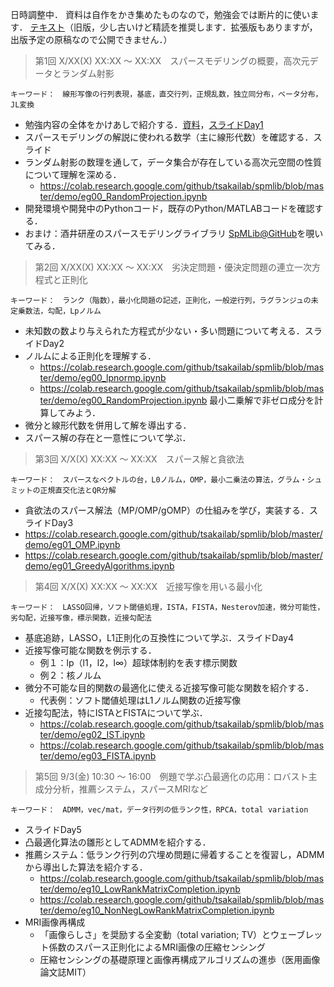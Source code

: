 <!-- 下記の開始時刻から始めますが，終了時間は目安です．休憩や自習時間を含みます．-->
日時調整中．
資料は自作をかき集めたものなので，勉強会では断片的に使います．
[テキスト](https://drive.google.com/file/d/0Bx4bEpaTSFcgWkRJWnl2WVNheVU)（旧版，少し古いけど精読を推奨します．拡張版もありますが，出版予定の原稿なので公開できません．）

> 第1回 X/XX(X) XX:XX 〜 XX:XX　スパースモデリングの概要，高次元データとランダム射影

    キーワード：　線形写像の行列表現，基底，直交行列，正規乱数，独立同分布，ベータ分布，JL変換
- 勉強内容の全体をかけあしで紹介する．[資料](https://drive.google.com/file/d/0Bx4bEpaTSFcgeU5LNW1rMUZMMDA)，[スライドDay1](Day01.pdf)
- スパースモデリングの解説に使われる数学（主に線形代数）を確認する．スライド
- ランダム射影の数理を通して，データ集合が存在している高次元空間の性質について理解を深める．
  - https://colab.research.google.com/github/tsakailab/spmlib/blob/master/demo/eg00_RandomProjection.ipynb
- 開発環境や開発中のPythonコード，既存のPython/MATLABコードを確認する．
- おまけ：酒井研産のスパースモデリングライブラリ [SpMLib@GitHub](https://github.com/tsakailab/spmlib)を覗いてみる．

> 第2回 X/XX(X) XX:XX 〜 XX:XX　劣決定問題・優決定問題の連立一次方程式と正則化

    キーワード：　ランク（階数），最小化問題の記述，正則化，一般逆行列，ラグランジュの未定乗数法，勾配，Lpノルム
- 未知数の数より与えられた方程式が少ない・多い問題について考える．スライドDay2
- ノルムによる正則化を理解する．
  - https://colab.research.google.com/github/tsakailab/spmlib/blob/master/demo/eg00_lpnormp.ipynb
  - https://colab.research.google.com/github/tsakailab/spmlib/blob/master/demo/eg00_RandomProjection.ipynb 最小二乗解で非ゼロ成分を計算してみよう．
- 微分と線形代数を併用して解を導出する．
- スパース解の存在と一意性について学ぶ．

> 第3回 X/X(X) XX:XX 〜 XX:XX　スパース解と貪欲法

    キーワード：　スパースなベクトルの台，L0ノルム，OMP，最小二乗法の算法，グラム・シュミットの正規直交化法とQR分解
- 貪欲法のスパース解法（MP/OMP/gOMP）の仕組みを学び，実装する．スライドDay3
- https://colab.research.google.com/github/tsakailab/spmlib/blob/master/demo/eg01_OMP.ipynb
- https://colab.research.google.com/github/tsakailab/spmlib/blob/master/demo/eg01_GreedyAlgorithms.ipynb


> 第4回 X/X(X) XX:XX 〜 XX:XX　近接写像を用いる最小化

    キーワード：　LASSO回帰，ソフト閾値処理，ISTA，FISTA，Nesterov加速，微分可能性，劣勾配，近接写像，標示関数，近接勾配法
- 基底追跡，LASSO，L1正則化の互換性について学ぶ．スライドDay4
- 近接写像可能な関数を例示する．
  - 例１：lp（l1，l2，l∞）超球体制約を表す標示関数
  - 例２：核ノルム
- 微分不可能な目的関数の最適化に使える近接写像可能な関数を紹介する．
  - 代表例：ソフト閾値処理はL1ノルム関数の近接写像
- 近接勾配法，特にISTAとFISTAについて学ぶ．
  - https://colab.research.google.com/github/tsakailab/spmlib/blob/master/demo/eg02_IST.ipynb
  - https://colab.research.google.com/github/tsakailab/spmlib/blob/master/demo/eg03_FISTA.ipynb

> 第5回 9/3(金) 10:30 〜 16:00　例題で学ぶ凸最適化の応用：ロバスト主成分分析，推薦システム，スパースMRIなど

    キーワード：　ADMM，vec/mat，データ行列の低ランク性，RPCA，total variation
- スライドDay5
- 凸最適化算法の雛形としてADMMを紹介する．
- 推薦システム：低ランク行列の穴埋め問題に帰着することを復習し，ADMMから導出した算法を紹介する．
  - https://colab.research.google.com/github/tsakailab/spmlib/blob/master/demo/eg10_LowRankMatrixCompletion.ipynb
  - https://colab.research.google.com/github/tsakailab/spmlib/blob/master/demo/eg10_NonNegLowRankMatrixCompletion.ipynb
- MRI画像再構成
  - 「画像らしさ」を奨励する全変動（total variation; TV）とウェーブレット係数のスパース正則化によるMRI画像の圧縮センシング
  - 圧縮センシングの基礎原理と画像再構成アルゴリズムの進歩（医用画像論文誌MIT）
